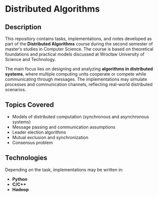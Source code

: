 # Distributed Algorithms

## Description

This repository contains tasks, implementations, and notes developed as part of the **Distributed Algorithms** course during the second semester of master’s studies in Computer Science. The course is based on theoretical foundations and practical models discussed at Wrocław University of Science and Technology.

The main focus lies on designing and analyzing **algorithms in distributed systems**, where multiple computing units cooperate or compete while communicating through messages. The implementations may simulate processes and communication channels, reflecting real-world distributed scenarios.

## Topics Covered

- Models of distributed computation (synchronous and asynchronous systems)
- Message passing and communication assumptions
- Leader election algorithms
- Mutual exclusion and synchronization
- Consensus problem

## Technologies

Depending on the task, implementations may be written in:
- **Python**
- **C/C++**
- **Hadoop**
